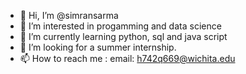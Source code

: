 - 👋 Hi, I’m @simransarma
- 👀 I’m interested in progamming and data science
- 🌱 I’m currently learning python, sql and java script
- 💞️ I’m looking for a summer internship.
- 📫 How to reach me : email: h742q669@wichita.edu

<!---
simransarma/simransarma is a ✨ special ✨ repository because its `README.md` (this file) appears on your GitHub profile.
You can click the Preview link to take a look at your changes.
--->
